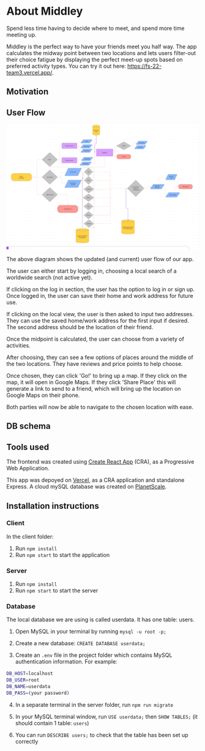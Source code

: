 # About Middley

Spend less time having to decide where to meet, and spend more time meeting up.

Middley is the perfect way to have your friends meet you half way.  The app calculates the midway point between two locations and lets users filter-out their choice fatigue by displaying the perfect meet-up spots based on preferred activity types. You can try it out here:  https://fs-22-team3.vercel.app/.

## Motivation

## User Flow

![User Flow Diagram](userFlow.png)

The above diagram shows the updated (and current) user flow of our app. 

The user can either start by logging in, choosing a local search of a worldwide search (not active yet).

If clicking on the log in section, the user has the option to log in or sign up. Once logged in, the user can save their home and work address for future use.

If clicking on the local view, the user is then asked to input two addresses. They can use the saved home/work address for the first input if desired. The second address should be the location of their friend.

Once the midpoint is calculated, the user can choose from a variety of activities. 

After choosing, they can see a few options of places around the middle of the two locations. They have reviews and price points to help choose.

Once chosen, they can click 'Go!' to bring up a map. If they click on the map, it will open in Google Maps. If they click 'Share Place' this will generate a link to send to a friend, which will bring up the location on Google Maps on their phone. 

Both parties will now be able to navigate to the chosen location with ease. 

## DB schema

## Tools used

The frontend was created using [Create React App](https://create-react-app.dev/docs/making-a-progressive-web-app/) (CRA), as a Progressive Web Application.

This app was depoyed on [Vercel](https://vercel.com/docs), as a CRA application and standalone Express. A cloud mySQL database was created on [PlanetScale](https://planetscale.com/).

## Installation instructions

### Client

In the client folder:

1. Run `npm install`
2. Run `npm start` to start the application

### Server

1. Run `npm install`
2. Run `npm start` to start the server

### Database

The local database we are using is called userdata. It has one table: users.

1. Open MySQL in your terminal by running `mysql -u root -p;`

2. Create a new database: `CREATE DATABASE userdata;`

3. Create an `.env` file in the project folder which contains MySQL authentication information. For example:

```bash
DB_HOST=localhost
DB_USER=root
DB_NAME=userdata
DB_PASS=(your password)
```

4. In a separate terminal in the server folder, run `npm run migrate`

5. In your MySQL terminal window, run `USE userdata;` then `SHOW TABLES;` (it should contain 1 table: `users`)

6. You can run `DESCRIBE users;` to check that the table has been set up correctly




